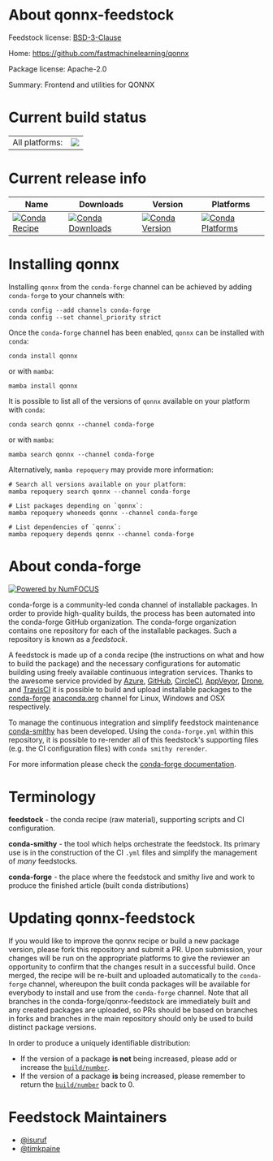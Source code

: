 About qonnx-feedstock
=====================

Feedstock license: [BSD-3-Clause](https://github.com/conda-forge/qonnx-feedstock/blob/main/LICENSE.txt)

Home: https://github.com/fastmachinelearning/qonnx

Package license: Apache-2.0

Summary: Frontend and utilities for QONNX

Current build status
====================


<table><tr><td>All platforms:</td>
    <td>
      <a href="https://dev.azure.com/conda-forge/feedstock-builds/_build/latest?definitionId=22411&branchName=main">
        <img src="https://dev.azure.com/conda-forge/feedstock-builds/_apis/build/status/qonnx-feedstock?branchName=main">
      </a>
    </td>
  </tr>
</table>

Current release info
====================

| Name | Downloads | Version | Platforms |
| --- | --- | --- | --- |
| [![Conda Recipe](https://img.shields.io/badge/recipe-qonnx-green.svg)](https://anaconda.org/conda-forge/qonnx) | [![Conda Downloads](https://img.shields.io/conda/dn/conda-forge/qonnx.svg)](https://anaconda.org/conda-forge/qonnx) | [![Conda Version](https://img.shields.io/conda/vn/conda-forge/qonnx.svg)](https://anaconda.org/conda-forge/qonnx) | [![Conda Platforms](https://img.shields.io/conda/pn/conda-forge/qonnx.svg)](https://anaconda.org/conda-forge/qonnx) |

Installing qonnx
================

Installing `qonnx` from the `conda-forge` channel can be achieved by adding `conda-forge` to your channels with:

```
conda config --add channels conda-forge
conda config --set channel_priority strict
```

Once the `conda-forge` channel has been enabled, `qonnx` can be installed with `conda`:

```
conda install qonnx
```

or with `mamba`:

```
mamba install qonnx
```

It is possible to list all of the versions of `qonnx` available on your platform with `conda`:

```
conda search qonnx --channel conda-forge
```

or with `mamba`:

```
mamba search qonnx --channel conda-forge
```

Alternatively, `mamba repoquery` may provide more information:

```
# Search all versions available on your platform:
mamba repoquery search qonnx --channel conda-forge

# List packages depending on `qonnx`:
mamba repoquery whoneeds qonnx --channel conda-forge

# List dependencies of `qonnx`:
mamba repoquery depends qonnx --channel conda-forge
```


About conda-forge
=================

[![Powered by
NumFOCUS](https://img.shields.io/badge/powered%20by-NumFOCUS-orange.svg?style=flat&colorA=E1523D&colorB=007D8A)](https://numfocus.org)

conda-forge is a community-led conda channel of installable packages.
In order to provide high-quality builds, the process has been automated into the
conda-forge GitHub organization. The conda-forge organization contains one repository
for each of the installable packages. Such a repository is known as a *feedstock*.

A feedstock is made up of a conda recipe (the instructions on what and how to build
the package) and the necessary configurations for automatic building using freely
available continuous integration services. Thanks to the awesome service provided by
[Azure](https://azure.microsoft.com/en-us/services/devops/), [GitHub](https://github.com/),
[CircleCI](https://circleci.com/), [AppVeyor](https://www.appveyor.com/),
[Drone](https://cloud.drone.io/welcome), and [TravisCI](https://travis-ci.com/)
it is possible to build and upload installable packages to the
[conda-forge](https://anaconda.org/conda-forge) [anaconda.org](https://anaconda.org/)
channel for Linux, Windows and OSX respectively.

To manage the continuous integration and simplify feedstock maintenance
[conda-smithy](https://github.com/conda-forge/conda-smithy) has been developed.
Using the ``conda-forge.yml`` within this repository, it is possible to re-render all of
this feedstock's supporting files (e.g. the CI configuration files) with ``conda smithy rerender``.

For more information please check the [conda-forge documentation](https://conda-forge.org/docs/).

Terminology
===========

**feedstock** - the conda recipe (raw material), supporting scripts and CI configuration.

**conda-smithy** - the tool which helps orchestrate the feedstock.
                   Its primary use is in the construction of the CI ``.yml`` files
                   and simplify the management of *many* feedstocks.

**conda-forge** - the place where the feedstock and smithy live and work to
                  produce the finished article (built conda distributions)


Updating qonnx-feedstock
========================

If you would like to improve the qonnx recipe or build a new
package version, please fork this repository and submit a PR. Upon submission,
your changes will be run on the appropriate platforms to give the reviewer an
opportunity to confirm that the changes result in a successful build. Once
merged, the recipe will be re-built and uploaded automatically to the
`conda-forge` channel, whereupon the built conda packages will be available for
everybody to install and use from the `conda-forge` channel.
Note that all branches in the conda-forge/qonnx-feedstock are
immediately built and any created packages are uploaded, so PRs should be based
on branches in forks and branches in the main repository should only be used to
build distinct package versions.

In order to produce a uniquely identifiable distribution:
 * If the version of a package **is not** being increased, please add or increase
   the [``build/number``](https://docs.conda.io/projects/conda-build/en/latest/resources/define-metadata.html#build-number-and-string).
 * If the version of a package **is** being increased, please remember to return
   the [``build/number``](https://docs.conda.io/projects/conda-build/en/latest/resources/define-metadata.html#build-number-and-string)
   back to 0.

Feedstock Maintainers
=====================

* [@isuruf](https://github.com/isuruf/)
* [@timkpaine](https://github.com/timkpaine/)

